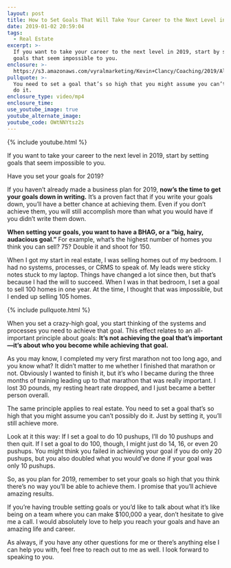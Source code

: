 ```yaml
---
layout: post
title: How to Set Goals That Will Take Your Career to the Next Level in 2019
date: 2019-01-02 20:59:04
tags:
  - Real Estate
excerpt: >-
  If you want to take your career to the next level in 2019, start by setting
  goals that seem impossible to you.
enclosure: >-
  https://s3.amazonaws.com/vyralmarketing/Kevin+Clancy/Coaching/2019/Albany+Real+Estate+Agent-+2019+Goals.mp4
pullquote: >-
  You need to set a goal that’s so high that you might assume you can’t possibly
  do it.
enclosure_type: video/mp4
enclosure_time:
use_youtube_image: true
youtube_alternate_image:
youtube_code: OWtNNYtsz2s
---
```


{% include youtube.html %}

If you want to take your career to the next level in 2019, start by setting goals that seem impossible to you.

Have you set your goals for 2019?&nbsp;

If you haven’t already made a business plan for 2019, **now’s the time to get your goals down in writing.** It’s a proven fact that if you write your goals down, you’ll have a better chance at achieving them. Even if you don’t achieve them, you will still accomplish more than what you would have if you didn’t write them down.&nbsp;

**When setting your goals, you want to have a BHAG, or a “big, hairy, audacious goal.”** For example, what’s the highest number of homes you think you can sell? 75? Double it and shoot for 150.&nbsp;

When I got my start in real estate, I was selling homes out of my bedroom. I had no systems, processes, or CRMS to speak of. My leads were sticky notes stuck to my laptop. Things have changed a lot since then, but that’s because I had the will to succeed. When I was in that bedroom, I set a goal to sell 100 homes in one year. At the time, I thought that was impossible, but I ended up selling 105 homes.&nbsp;

{% include pullquote.html %}

When you set a crazy-high goal, you start thinking of the systems and processes you need to achieve that goal. This effect relates to an all-important principle about goals: **It’s not achieving the goal that’s important—it’s about who you become while achieving that goal.&nbsp;**

As you may know, I completed my very first marathon not too long ago, and you know what? It didn’t matter to me whether I finished that marathon or not. Obviously I wanted to finish it, but it’s who I became during the three months of training leading up to that marathon that was really important. I lost 30 pounds, my resting heart rate dropped, and I just became a better person overall.&nbsp;

The same principle applies to real estate. You need to set a goal that’s so high that you might assume you can’t possibly do it. Just by setting it, you’ll still achieve more.&nbsp;

Look at it this way: If I set a goal to do 10 pushups, I’ll do 10 pushups and then quit. If I set a goal to do 100, though, I might just do 14, 16, or even 20 pushups. You might think you failed in achieving your goal if you do only 20 pushups, but you also doubled what you would’ve done if your goal was only 10 pushups.&nbsp;

So, as you plan for 2019, remember to set your goals so high that you think there’s no way you’ll be able to achieve them. I promise that you’ll achieve amazing results.&nbsp;

If you’re having trouble setting goals or you’d like to talk about what it’s like being on a team where you can make $100,000 a year, don’t hesitate to give me a call. I would absolutely love to help you reach your goals and have an amazing life and career.&nbsp;

As always, if you have any other questions for me or there’s anything else I can help you with, feel free to reach out to me as well. I look forward to speaking to you.